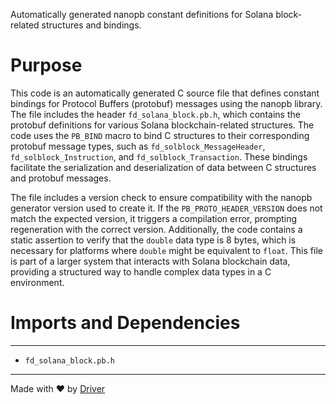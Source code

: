 <!--------------------------------------------------------------------------------->
<!-- IMPORTANT: This file is auto-generated by Driver (https://driver.ai). -------->
<!-- Manual edits may be overwritten on future commits. --------------------------->
<!--------------------------------------------------------------------------------->

Automatically generated nanopb constant definitions for Solana block-related structures and bindings.

# Purpose
This code is an automatically generated C source file that defines constant bindings for Protocol Buffers (protobuf) messages using the nanopb library. The file includes the header `fd_solana_block.pb.h`, which contains the protobuf definitions for various Solana blockchain-related structures. The code uses the `PB_BIND` macro to bind C structures to their corresponding protobuf message types, such as `fd_solblock_MessageHeader`, `fd_solblock_Instruction`, and `fd_solblock_Transaction`. These bindings facilitate the serialization and deserialization of data between C structures and protobuf messages.

The file includes a version check to ensure compatibility with the nanopb generator version used to create it. If the `PB_PROTO_HEADER_VERSION` does not match the expected version, it triggers a compilation error, prompting regeneration with the correct version. Additionally, the code contains a static assertion to verify that the `double` data type is 8 bytes, which is necessary for platforms where `double` might be equivalent to `float`. This file is part of a larger system that interacts with Solana blockchain data, providing a structured way to handle complex data types in a C environment.
# Imports and Dependencies

---
- `fd_solana_block.pb.h`



---
Made with ❤️ by [Driver](https://www.driver.ai/)